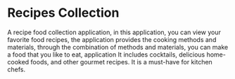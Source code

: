 # Recipes Collection

A recipe food collection application, in this application, you can view your favorite food recipes, the application provides the cooking methods and materials, through the combination of methods and materials, you can make a food that you like to eat, application It includes cocktails, delicious home-cooked foods, and other gourmet recipes. It is a must-have for kitchen chefs.
